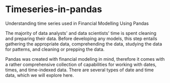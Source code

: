 # Timeseries-in-pandas
Understanding time series used in Financial Modelling Using Pandas 

The majority of data analysts' and data scientists' time is spent cleaning and preparing their data. 
Before developing any models, this step entails gathering the appropriate data, comprehending the data, studying the data for patterns, and cleaning or prepping the data.

Pandas was created with financial modeling in mind, therefore it comes with a rather comprehensive collection of capabilities for working with dates, times, and time-indexed data. 
There are several types of date and time data, which we will explore here.
